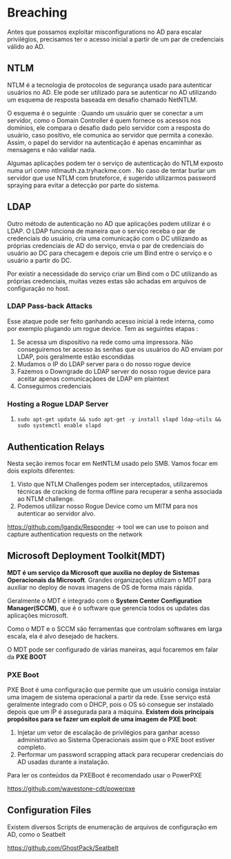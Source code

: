# Breaching

Antes que possamos exploitar misconfigurations no AD para escalar privilégios, precisamos ter o acesso inicial a partir de um par de credenciais válido ao AD.


## NTLM

NTLM é a tecnologia de protocolos de segurança usado para autenticar usuários no AD. Ele pode ser utilizado para se autenticar no AD utilizando um esquema de resposta baseada em desafio chamado NetNTLM.

O esquema é o seguinte : Quando um usuário quer se conectar a um servidor, como o Domain Controller é quem fornece os acessos nos domínios, ele compara o desafio dado pelo servidor com a resposta do usuário, caso positivo, ele comunica ao servidor que permita a conexão. Assim, o papel do servidor na autenticação é apenas encaminhar as mensagens e não validar nada.

Algumas aplicações podem ter o serviço de autenticação do NTLM exposto numa url como ntlmauth.za.tryhackme.com . No caso de tentar burlar um servidor que use NTLM com bruteforce, é sugerido utilizarmos password spraying para evitar a detecção por parte do sistema.

## LDAP

Outro método de autenticação no AD que aplicações podem utilizar é o LDAP. O LDAP funciona de maneira que o serviço receba o par de credenciais do usuário, cria uma comunicação com o DC utilizando as próprias credenciais de AD do serviço, envia o par de credenciais do usuário ao DC para checagem e depois crie um Bind entre o serviço e o usuário a partir do DC.

Por existir a necessidade do serviço criar um Bind com o DC utilizando as próprias credenciais, muitas vezes estas são achadas em arquivos de configuração no host.

### LDAP Pass-back Attacks

Esse ataque pode ser feito ganhando acesso inicial à rede interna, como por exemplo plugando um rogue device. Tem as seguintes etapas :

1. Se acessa um dispositivo na rede como uma impressora. Não conseguiremos ter acesso às senhas que os usuários do AD enviam por LDAP, pois geralmente estão escondidas
2. Mudamos o IP do LDAP server para o do nosso rogue device
3. Fazemos o Downgrade do LDAP server do nosso rogue device para aceitar apenas comunicaçãoes de LDAP em plaintext
4. Conseguimos credenciais

### Hosting a Rogue LDAP Server

1. `sudo apt-get update && sudo apt-get -y install slapd ldap-utils && sudo systemctl enable slapd`

## Authentication Relays

Nesta seção iremos focar em NetNTLM usado pelo SMB. Vamos focar em dois exploits diferentes:
1. Visto que NTLM Challenges podem ser interceptados, utilizaremos técnicas de cracking de forma offline para recuperar a senha associada ao NTLM challenge.
2. Podemos utilizar nosso Rogue Device como um MITM para nos autenticar ao servidor alvo.

https://github.com/lgandx/Responder -> tool we can use to poison and capture authentication requests on the network

## Microsoft Deployment Toolkit(MDT)

**MDT é um serviço da Microsoft que auxilia no deploy de Sistemas Operacionais da Microsoft**. Grandes organizações utilizam o MDT para auxiliar no deploy de novas imagens de OS de forma mais rápida. 

Geralmente o MDT é integrado com o **System Center Configuration Manager(SCCM)**, que é o software que gerencia todos os updates das aplicações microsoft.

Como o MDT e o SCCM são ferramentas que controlam softwares em larga escala, ela é alvo desejado de hackers.

O MDT pode ser configurado de várias maneiras, aqui focaremos em falar da **PXE BOOT**

### PXE Boot

PXE Boot é uma configuração que permite que um usuário consiga instalar uma imagem de sistema operacional a partir da rede. Esse serviço está geralmente integrado com o DHCP, pois o OS só consegue ser instalado depois que um IP é assegurada para a máquina. **Existem dois principais propósitos para se fazer um exploit de uma imagem de PXE boot**:

1. Injetar um vetor de escalação de privilégios para ganhar acesso administrativo ao Sistema Operacionais assim que o PXE boot estiver completo.
2. Performar um password scrapping attack para recuperar credenciais do AD usadas durante a instalação.

Para ler os conteúdos da PXEBoot é recomendado usar o PowerPXE

https://github.com/wavestone-cdt/powerpxe

## Configuration Files

Existem diversos Scripts de enumeração de arquivos de configuração em AD, como o Seatbelt

https://github.com/GhostPack/Seatbelt



